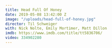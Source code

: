 ```yaml
---
title: Head Full Of Honey
date: 2019-05-08 13:42:00 Z
image: "/uploads/head-full-of-honey.jpg"
director: Til Schweiger
with: Nick Nolte, Emily Mortimer, Matt Dillon
imdb: https://www.imdb.com/title/tt5836706/
video: 334902280
---
```


